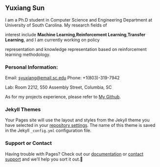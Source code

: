 ## Yuxiang Sun

I am a Ph.D student in Computer Science and Engineering Department at University of South Carolina. My research fields of 

interest include **Machine Learning**,**Reinforcement Learning**,**Transfer Learning**, and I am currently working on policy 

representation and knowledge representation based on reinforcement learning methodology.

### Personal Information:
Email: syuxiang@email.sc.edu   Phone: +1(803)-319-7942

Lab: Room 2212, 550 Assembly Street, Columbia, SC

As for my projects experience, please refer to [My Github](https://github.com/SunCherry).

### Jekyll Themes

Your Pages site will use the layout and styles from the Jekyll theme you have selected in your [repository settings](https://github.com/SunCherry/SunCherry.github.io/settings). The name of this theme is saved in the Jekyll `_config.yml` configuration file.

### Support or Contact

Having trouble with Pages? Check out our [documentation](https://help.github.com/categories/github-pages-basics/) or [contact support](https://github.com/contact) and we’ll help you sort it out.
